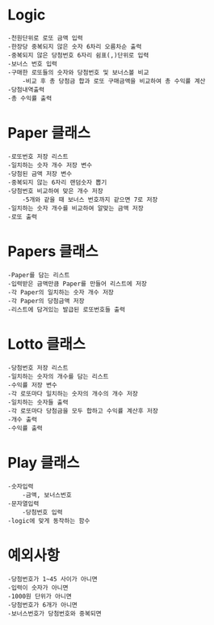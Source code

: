 # Logic
    -천원단위로 로또 금액 입력
    -한장당 중복되지 않은 숫자 6차리 오름차순 출력
    -중복되지 않은 당첨번호 6자리 쉼표(,)단위로 입력
    -보너스 번호 입력
    -구매한 로또들의 숫자와 당첨번호 및 보너스볼 비교
        -비교 후 총 당첨금 합과 로또 구매금액을 비교하여 총 수익률 계산
    -당첨내역출력
    -총 수익률 출력

# Paper 클래스
    -로또번호 저장 리스트
    -일치하는 숫자 개수 저장 변수
    -당첨된 금액 저장 변수
    -중복되지 않는 6자리 랜덤숫자 뽑기
    -당첨번호 비교하여 맞은 개수 저장
        -5개와 같을 때 보너스 번호까지 같으면 7로 저장
    -일치하는 숫자 개수를 비교하여 알맞는 금액 저장
    -로또 출력

# Papers 클래스
    -Paper를 담는 리스트  
    -입력받은 금액만큼 Paper를 만들어 리스트에 저장
    -각 Paper의 일치하는 숫자 개수 저장
    -각 Paper의 당첨금액 저장
    -리스트에 담겨있는 발급된 로또번호들 출력

# Lotto 클래스
    -당첨번호 저장 리스트
    -일치하는 숫자의 개수를 담는 리스트
    -수익률 저장 변수
    -각 로또마다 일치하는 숫자의 개수의 개수 저장
    -일치하는 숫자들 출력
    -각 로또마다 당첨금을 모두 합하고 수익률 계산후 저장
    -개수 출력
    -수익률 출력

# Play 클래스
    -숫자입력
        -금액, 보너스번호
    -문자열입력
        -당첨번호 입력
    -logic에 맞게 동작하는 함수

# 예외사항
    -당첨번호가 1~45 사이가 아니면
    -입력이 숫자가 아니면
    -1000원 단위가 아니면
    -당첨번호가 6개가 아니면
    -보너스번호가 당첨번호와 중복되면
